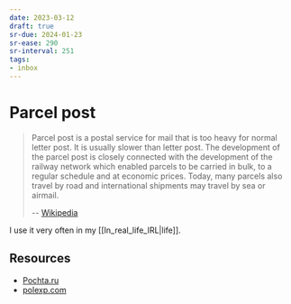 ```yaml
---
date: 2023-03-12
draft: true
sr-due: 2024-01-23
sr-ease: 290
sr-interval: 251
tags:
- inbox
---
```


# Parcel post

> Parcel post is a postal service for mail that is too heavy for normal letter
> post. It is usually slower than letter post. The development of the parcel
> post is closely connected with the development of the railway network which
> enabled parcels to be carried in bulk, to a regular schedule and at economic
> prices. Today, many parcels also travel by road and international shipments
> may travel by sea or airmail.
>
> -- [Wikipedia](https://en.wikipedia.org/wiki/Parcel_post)

I use it very often in my [[In_real_life_IRL|life]].

## Resources

- [Pochta.ru](https://www.pochta.ru/)
- [polexp.com](https://polexp.com/)
